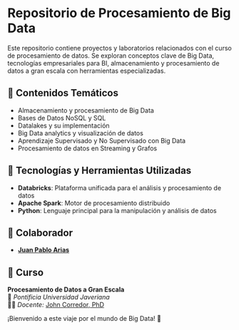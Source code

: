 # Repositorio de Procesamiento de Big Data

Este repositorio contiene proyectos y laboratorios relacionados con el curso de procesamiento de datos. Se exploran conceptos clave de Big Data, tecnologías empresariales para BI, almacenamiento y procesamiento de datos a gran escala con herramientas especializadas.

## 📌 Contenidos Temáticos
- Almacenamiento y procesamiento de Big Data
- Bases de Datos NoSQL y SQL
- Datalakes y su implementación
- Big Data analytics y visualización de datos
- Aprendizaje Supervisado y No Supervisado con Big Data
- Procesamiento de datos en Streaming y Grafos

## 🚀 Tecnologías y Herramientas Utilizadas
- **Databricks**: Plataforma unificada para el análisis y procesamiento de datos
- **Apache Spark**: Motor de procesamiento distribuido
- **Python**: Lenguaje principal para la manipulación y análisis de datos

## 🚀 Colaborador
- **[Juan Pablo Arias](https://github.com/JuanParias29/Perfil_GitHub)**

## 📅 Curso  
**Procesamiento de Datos a Gran Escala**  
📍 *Pontificia Universidad Javeriana*  
👨‍🏫 *Docente:* [John Corredor, PhD](https://github.com/corredor-john)

¡Bienvenido a este viaje por el mundo de Big Data! 🚀
